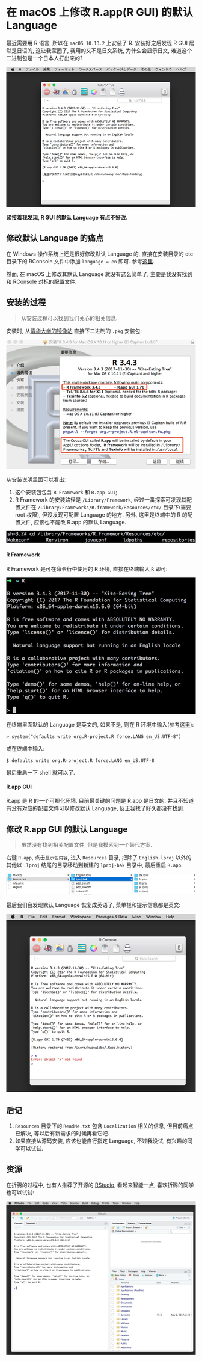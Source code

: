 # 在 macOS 上修改 R.app(R GUI) 的默认 Language

最近需要用 R 语言, 所以在 `macOS 10.13.2` 上安装了 R. 安装好之后发现 R GUI 居然是日语的, 这让我蒙圈了, 我用的又不是日文系统, 为什么会显示日文, 难道这个二进制包是一个日本人打出来的? 

![让人蒙圈的日语](media/15194702029143.jpg)


**紧接着我发现, R GUI 的默认 Language 有点不好改.**

## 修改默认 Language 的痛点

在 Windows 操作系统上还是很好修改默认 Language 的, 直接在安装目录的 etc 目录下的 RConsole 文件中添加 `language = en` 即可. 参考[这里](https://www.zhihu.com/question/21127155/answer/58369102
).

然而, 在 macOS 上修改其默认 Language 就没有这么简单了, 主要是我没有找到和 RConsole 对标的配置文件.

## 安装的过程

> 从安装过程可以找到我们关心的相关信息.

安装时, 从[清华大学的镜像站](https://mirrors.tuna.tsinghua.edu.cn/CRAN/) 直接下二进制的 `.pkg` 安装包:    

![](media/15194668205163.jpg)    

从安装说明里面可以看出:

1. 这个安装包包含 `R Framework` 和 `R.app GUI`;
2. R Framework 的安装路径是 `/Library/Framework`, 经过一番探索可发现其配置文件在 `/Library/Frameworks/R.framework/Resources/etc/` 目录下(需要 root 权限), 但没发现可配置 Language 的地方. 另外, 这里是终端中的 R 的配置文件, 应该也不能改 R.app 的默认 Language.

![](media/15194722689558.jpg)

#### R Framework

R Framework 是可在命令行中使用的 R 环境, 直接在终端输入 `R` 即可:

![](media/15194714101547.jpg)

在终端里面默认的 Language 是英文的, 如果不是, 则在 R 环境中输入(参考[这里](https://cran.r-project.org/bin/macosx/RMacOSX-FAQ.html#Internationalization-of-the-R_002eapp)):  

```
> system("defaults write org.R-project.R force.LANG en_US.UTF-8")
```

或在终端中输入:  

```
$ defaults write org.R-project.R force.LANG en_US.UTF-8
```

最后重启一下 shell 就可以了.

#### R.app GUI

R.app 是 R 的一个可视化环境. 目前最关键的问题是 R.app 是日文的, 并且不知道有没有对应的配置文件可以修改默认 Language, 反正我找了好久都没有找到.  

## 修改 R.app GUI 的默认 Language

> 虽然没有找到相关配置文件, 但是我摸索到一个替代方案.

右键 `R.app`, 点击`显示包内容`, 进入 `Resources` 目录, 把除了 `English.lproj` 以外的其他以 `.lproj` 结尾的目录移动到新建的 `lproj-bak` 目录中, 最后重启 `R.app`.

![](media/15194730111137.jpg)

最后我们会发现默认 Language 恢复成英语了, 菜单栏和提示信息都是英文: 

![](media/15194731892943.jpg)

## 后记

1. `Resources` 目录下的 `ReadMe.txt` 包含 `Localization` 相关的信息, 但目前痛点已解决, 等以后有新需求的时候再看它吧.
2. 如果直接从源码安装, 应该也能自行指定 Language, 不过我没试, 有兴趣的同学可以试试.

## 资源

在折腾的过程中, 也有人推荐了开源的 [RStudio](https://www.rstudio.com/products/rstudio/download/#download), 看起来智能一点, 喜欢折腾的同学也可以试试:  

![](media/15194735419551.jpg)
 

